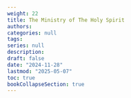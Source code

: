 ```yaml
---
weight: 22
title: The Ministry of The Holy Spirit
authors: 
categories: null
tags:
series: null
description: 
draft: false
date: "2024-11-28"
lastmod: "2025-05-07"
toc: true
bookCollapseSection: true
---
```





